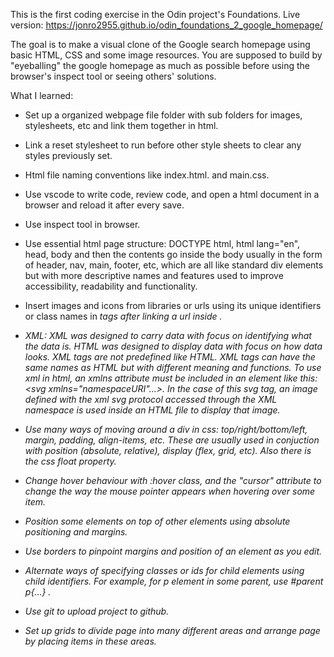 This is the first coding exercise in the Odin project's Foundations. Live version: https://jonro2955.github.io/odin_foundations_2_google_homepage/

The goal is to make a visual clone of the Google search homepage using basic HTML, CSS and some image resources. You are supposed to build by "eyeballing" the google homepage as much as possible before using the browser's inspect tool or seeing others' solutions. 


What I learned:

- Set up a organized webpage file folder with sub folders for images, stylesheets, etc and link them together in html.

- Link a reset stylesheet to run before other style sheets to clear any styles previously set.

- Html file naming conventions like index.html. and main.css.

- Use vscode to write code, review code, and open a html document in a browser and reload it after every save.

- Use inspect tool in browser.

- Use essential html page structure: DOCTYPE html, html lang="en", head, body and then the contents go inside the body usually in the form of header, nav, main, footer, etc, which are all like standard div elements but with more descriptive names and features used to improve accessibility, readability and functionality.

- Insert images and icons from libraries or urls using its unique identifiers or class names in <i> tags after linking a url inside <head>.

- XML: XML was designed to carry data with focus on identifying what the data is. HTML was designed to display data with focus on how data looks. XML tags are not predefined like HTML. XML tags can have the same names as HTML but with different meaning and functions. To use xml in html, an xmlns attribute must be included in an element like this: <svg xmlns="namespaceURI"...></svg>. In the case of this svg tag, an image defined with the xml svg protocol accessed through the XML namespace is used inside an HTML file to display that image.

- Use many ways of moving around a div in css: top/right/bottom/left, margin, padding, align-items, etc. These are usually used in conjuction with position (absolute, relative), display (flex, grid, etc). Also there is the css float property.

- Change hover behaviour with :hover class, and the "cursor" attribute to change the way the mouse pointer appears when hovering over some item.

- Position some elements on top of other elements using absolute positioning and margins.

- Use borders to pinpoint margins and position of an element as you edit.

- Alternate ways of specifying classes or ids for child elements using child identifiers. For example, for p element in some parent, use 
#parent p{...} . 

- Use git to upload project to github.

- Set up grids to divide page into many different areas and arrange page by placing items in these areas. 
